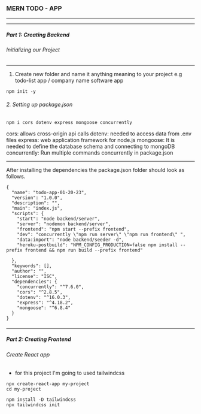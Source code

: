 ### MERN TODO - APP

<hr>

<hr>

##### Part 1: Creating Backend

###### Initializing our Project

<hr>

1. Create new folder and name it anything meaning to your project e.g todo-list app / company name software app

```
npm init -y
```

###### 2. Setting up package.json

```
npm i cors dotenv express mongoose concurrently
```

cors: allows cross-origin api calls
dotenv: needed to access data from .env files
express: web application framework for node.js
mongoose: It is needed to define the database schema and connecting to mongoDB
concurrently: Run multiple commands concurrently in package.json

<hr>
After installing the dependencies the package.json folder should look as follows.

```
{
  "name": "todo-app-01-20-23",
  "version": "1.0.0",
  "description": "",
  "main": "index.js",
  "scripts": {
    "start": "node backend/server",
    "server": "nodemon backend/server",
    "frontend": "npm start --prefix frontend",
    "dev": "concurrently \"npm run server\" \"npm run frontend\" ",
    "data:import": "node backend/seeder -d",
    "heroku-postbuild": "NPM_CONFIG_PRODUCTION=false npm install --prefix frontend && npm run build --prefix frontend"

  },
  "keywords": [],
  "author": "",
  "license": "ISC",
  "dependencies": {
    "concurrently": "^7.6.0",
    "cors": "^2.8.5",
    "dotenv": "^16.0.3",
    "express": "^4.18.2",
    "mongoose": "^6.8.4"
  }
}
```

####

<hr >

##### Part 2: Creating Frontend

###### Create React app

- for this project I'm going to used tailwindcss

```
npx create-react-app my-project
cd my-project

npm install -D tailwindcss
npx tailwindcss init
```

```

```

